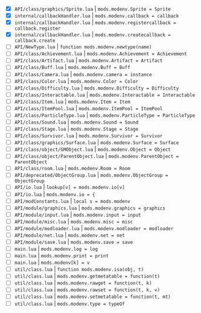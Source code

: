 - [x] `API/class/graphics/Sprite.lua`     | `mods.modenv.Sprite = Sprite`
- [x] `internal/callbackHandler.lua`      | `mods.modenv.callback = callback`
- [x] `internal/callbackHandler.lua`      | `mods.modenv.registercallback = callback.register`
- [x] `internal/callbackHandler.lua`      | `mods.modenv.createcallback = callback.create`
- [ ] `API/NewType.lua`                   | `function mods.modenv.newtype(name)`
- [ ] `API/class/Achievement.lua`         | `mods.modenv.Achievement = Achievement`
- [ ] `API/class/Artifact.lua`            | `mods.modenv.Artifact = Artifact`
- [ ] `API/class/Buff.lua`                | `mods.modenv.Buff = Buff`
- [ ] `API/class/Camera.lua`              | `mods.modenv.camera = instance`
- [ ] `API/class/Color.lua`               | `mods.modenv.Color = Color`
- [ ] `API/class/Difficulty.lua`          | `mods.modenv.Difficulty = Difficulty`
- [ ] `API/class/Interactable.lua`        | `mods.modenv.Interactable = Interactable`
- [ ] `API/class/Item.lua`                | `mods.modenv.Item = Item`
- [ ] `API/class/ItemPool.lua`            | `mods.modenv.ItemPool = ItemPool`
- [ ] `API/class/ParticleType.lua`        | `mods.modenv.ParticleType = ParticleType`
- [ ] `API/class/Sound.lua`               | `mods.modenv.Sound = Sound`
- [ ] `API/class/Stage.lua`               | `mods.modenv.Stage = Stage`
- [ ] `API/class/Survivor.lua`            | `mods.modenv.Survivor = Survivor`
- [ ] `API/class/graphics/Surface.lua`    | `mods.modenv.Surface = Surface`
- [ ] `API/class/object/GMObject.lua`     | `mods.modenv.Object = Object`
- [ ] `API/class/object/ParentObject.lua` | `mods.modenv.ParentObject = ParentObject`
- [ ] `API/class/room.lua`                | `mods.modenv.Room = Room`
- [ ] `API/deprecated/ObjectGroup.lua`    | `mods.modenv.ObjectGroup = ObjectGroup`
- [ ] `API/io.lua`                        | `lookup[v] = mods.modenv.io[v]`
- [ ] `API/io.lua`                        | `mods.modenv.io = {`
- [ ] `API/modConstants.lua`              | `local s = mods.modenv`
- [ ] `API/module/graphics.lua`           | `mods.modenv.graphics = graphics`
- [ ] `API/module/input.lua`              | `mods.modenv.input = input`
- [ ] `API/module/misc.lua`               | `mods.modenv.misc = misc`
- [ ] `API/module/modloader.lua`          | `mods.modenv.modloader = modloader`
- [ ] `API/module/net.lua`                | `mods.modenv.net = net`
- [ ] `API/module/save.lua`               | `mods.modenv.save = save`
- [ ] `main.lua`                          | `mods.modenv.log = log`
- [ ] `main.lua`                          | `mods.modenv.print = print`
- [ ] `main.lua`                          | `mods.modenv[k] = v`
- [ ] `util/class.lua`                    | `function mods.modenv.isa(obj, t)`
- [ ] `util/class.lua`                    | `mods.modenv.getmetatable = function(t)`
- [ ] `util/class.lua`                    | `mods.modenv.rawget = function(t, k)`
- [ ] `util/class.lua`                    | `mods.modenv.rawset = function(t, k, v)`
- [ ] `util/class.lua`                    | `mods.modenv.setmetatable = function(t, mt)`
- [ ] `util/class.lua`                    | `mods.modenv.type = typeOf`
